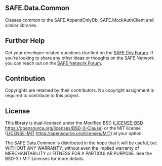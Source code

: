 ## SAFE.Data.Common

Classes common to the SAFE.AppendOnlyDb, SAFE.MockAuthClient and similar libraries.

## Further Help

Get your developer related questions clarified on the [SAFE Dev Forum](https://forum.safedev.org/). If you're looking to share any other ideas or thoughts on the SAFE Network you can reach out on the [SAFE Network Forum](https://safenetforum.org/).


## Contribution

Copyrights are retained by their contributors. No copyright assignment is required to contribute to this project.


## License

This library is dual-licensed under the Modified BSD ([LICENSE-BSD](LICENSE-BSD) https://opensource.org/licenses/BSD-3-Clause) or the MIT license ([LICENSE-MIT](LICENSE-MIT) https://opensource.org/licenses/MIT) at your option.

The SAFE.Data.Common is distributed in the hope that it will be useful, but WITHOUT ANY WARRANTY; without even the implied warranty of MERCHANTABILITY or FITNESS FOR A PARTICULAR PURPOSE. See the BSD-3 / MIT Licenses for more details.
